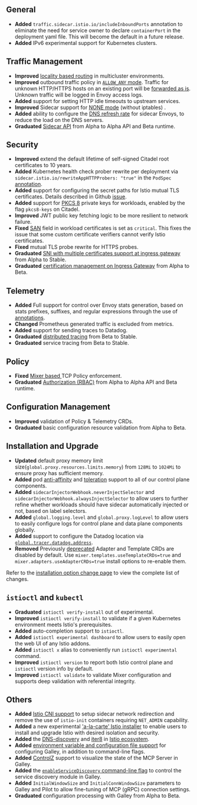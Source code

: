 
## General

- **Added** `traffic.sidecar.istio.io/includeInboundPorts` annotation to eliminate the need for service owner to declare `containerPort` in the deployment yaml file.  This will become the default in a future release.
- **Added** IPv6 experimental support for Kubernetes clusters.

## Traffic Management

- **Improved** [locality based routing](/docs/ops/traffic-management/locality-load-balancing/) in multicluster environments.
- **Improved** outbound traffic policy in [`ALLOW_ANY` mode](/docs/reference/config/installation-options/#global-options). Traffic for unknown HTTP/HTTPS hosts on an existing port will be [forwarded as is](/docs/tasks/traffic-management/egress/egress-control/#envoy-passthrough-to-external-services). Unknown traffic will be logged in Envoy access logs.
- **Added** support for setting HTTP idle timeouts to upstream services.
- **Improved** Sidecar support for [NONE mode](/docs/reference/config/networking/v1alpha3/sidecar/#CaptureMode) (without iptables) .
- **Added** ability to configure the [DNS refresh rate](/docs/reference/config/installation-options/#global-options) for sidecar Envoys, to reduce the load on the DNS servers.
- **Graduated** [Sidecar API](/docs/reference/config/networking/v1alpha3/sidecar/) from Alpha to Alpha API and Beta runtime.

## Security

- **Improved** extend the default lifetime of self-signed Citadel root certificates to 10 years.
- **Added** Kubernetes health check prober rewrite per deployment via `sidecar.istio.io/rewriteAppHTTPProbers: "true"` in the `PodSpec` [annotation](/docs/ops/setup/app-health-check/#use-annotations-on-pod).
- **Added** support for configuring the secret paths for Istio mutual TLS certificates. Details described in Github [issue](https://github.com/istio/istio/issues/11984).
- **Added** support for [PKCS 8](https://en.wikipedia.org/wiki/PKCS_8) private keys for workloads, enabled by the flag `pkcs8-keys` on Citadel.
- **Improved** JWT public key fetching logic to be more resilient to network failure.
- **Fixed** [SAN](https://tools.ietf.org/html/rfc5280#section-4.2.1.6) field in workload certificates is set as `critical`. This fixes the issue that some custom certificate verifiers cannot verify Istio certificates.
- **Fixed** mutual TLS probe rewrite for HTTPS probes.
- **Graduated** [SNI with multiple certificates support at ingress gateway](/docs/reference/config/networking/v1alpha3/gateway/) from Alpha to Stable.
- **Graduated** [certification management on Ingress Gateway](/docs/tasks/traffic-management/ingress/secure-ingress-sds/) from Alpha to Beta.

## Telemetry

- **Added** Full support for control over Envoy stats generation, based on stats prefixes, suffixes, and regular expressions through the use of [annotations](/docs/reference/commands/pilot-agent/#annotations).
- **Changed** Prometheus generated traffic is excluded from metrics.
- **Added** support for sending traces to Datadog.
- **Graduated** [distributed tracing](/docs/tasks/telemetry/distributed-tracing/) from Beta to Stable.
- **Graduated** service tracing from Beta to Stable.

## Policy

- **Fixed** [Mixer based ](https://github.com/istio/istio/issues/13868)TCP Policy enforcement.
- **Graduated** [Authorization (RBAC)](/docs/reference/config/authorization/istio.rbac.v1alpha1/) from Alpha to Alpha API and Beta runtime.

## Configuration Management

- **Improved** validation of Policy & Telemetry CRDs.
- **Graduated** basic configuration resource validation from Alpha to Beta.

## Installation and Upgrade

- **Updated** default proxy memory limit size(`global.proxy.resources.limits.memory`) from `128Mi` to `1024Mi` to ensure proxy has sufficient memory.
- **Added** pod [anti-affinity](https://kubernetes.io/docs/concepts/configuration/assign-pod-node/#affinity-and-anti-affinity) and [toleration](https://kubernetes.io/docs/concepts/configuration/taint-and-toleration/) support to all of our control plane components.
- **Added** `sidecarInjectorWebhook.neverInjectSelector` and `sidecarInjectorWebhook.alwaysInjectSelector` to allow users to further refine whether workloads should have sidecar automatically injected or not, based on label selectors.
- **Added** `global.logging.level` and `global.proxy.logLevel` to allow users to easily configure logs for control plane and data plane components globally.
- **Added** support to configure the Datadog location via [`global.tracer.datadog.address`](/docs/reference/config/installation-options/#global-options).
- **Removed** Previously [deprecated]( https://discuss.istio.io/t/deprecation-notice-custom-mixer-adapter-crds/2055) Adapter and Template CRDs are disabled by default. Use  `mixer.templates.useTemplateCRDs=true` and `mixer.adapters.useAdapterCRDs=true` install options to re-enable them.

Refer to the [installation option change page](/docs/reference/config/installation-options-changes/) to view the complete list of changes.

## `istioctl` and `kubectl`

- **Graduated** `istioctl verify-install` out of experimental.
- **Improved** `istioctl verify-install` to validate if a given Kubernetes environment meets Istio's prerequisites.
- **Added** auto-completion support to `istioctl`.
- **Added** `istioctl experimental dashboard` to allow users to easily open the web UI of any Istio addons.
- **Added** `istioctl x` alias to conveniently run `istioctl experimental` command.
- **Improved** `istioctl version` to report both Istio control plane and `istioctl` version info by default.
- **Improved** `istioctl validate` to validate Mixer configuration and supports deep validation with referential integrity.

## Others

- **Added** [Istio CNI support](/docs/setup/kubernetes/additional-setup/cni/) to setup sidecar network redirection and remove the use of `istio-init` containers requiring `NET_ADMIN` capability.
- **Added** a new experimental ['a-la-carte' Istio installer](https://github.com/istio/installer/wiki) to enable users to install and upgrade Istio with desired isolation and security.
- **Added** the [DNS-discovery](https://github.com/istio-ecosystem/dns-discovery) and [iter8](https://github.com/istio-ecosystem/iter8) in [Istio ecosystem](https://github.com/istio-ecosystem).
- **Added** [environment variable and configuration file support](https://docs.google.com/document/d/1M-qqBMNbhbAxl3S_8qQfaeOLAiRqSBpSgfWebFBRuu8/edit) for configuring Galley, in addition to command-line flags.
- **Added** [ControlZ](/help/ops/controlz/) support to visualize the state of the MCP Server in Galley.
- **Added** the [`enableServiceDiscovery` command-line flag](/docs/reference/commands/galley/#galley-server) to control the service discovery module in Galley.
- **Added** `InitialWindowSize` and `InitialConnWindowSize` parameters to Galley and Pilot to allow fine-tuning of MCP (gRPC) connection settings.
- **Graduated** configuration processing with Galley from Alpha to Beta.
